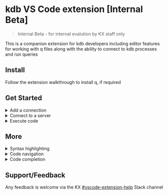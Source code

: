 # kdb VS Code extension [Internal Beta]

> Internal Beta - for internal evalution by KX staff only

This is a companion extension for kdb developers including editor features for working with q files along with the ability to connect to kdb processes and run queries

## Install

Follow the extension walkthrough to install q, if required

## Get Started

<details>
  <summary>Add a connection</summary>
  Add a new server connection by opening the extension side panel and choosing 'Add new connection' from the context menu

![Extension panel](./resources/walkthrough/add-new-connection.png "Add a connection")

  </details>

<details>
  <summary>Connect to a server</summary>

Connect to an existing server by right-clicking and choosing 'Connect kdb server'

![Extension panel](./resources/walkthrough/connect.png "Connect kdb server")

</details>

<details>
  <summary>Execute code</summary>

q files can be executed by right-clicking the editor and choosing 'Execute Entire File', results will be shown in the Output pane

![Extension panel](./resources/walkthrough/output.png "q Console Output")

</details>

## More

<details>
  <summary>Syntax highlighting</summary>

![Syntax highlighting](./resources/walkthrough/highlighting.png "Syntax highlighting")

</details>

<details>
  <summary>Code navigation</summary>

![Code navigation](./resources/walkthrough/navigation.png "Code navigation")

</details>

<details>
  <summary>Code completion</summary>

![Code completion](./resources/walkthrough/autocomplete.png "Code completion")

</details>

## Support/Feedback

Any feedback is welcome via the KX [#vscode-extension-help](https://kxsys.slack.com/archives/C057T0J659N) Slack channel
